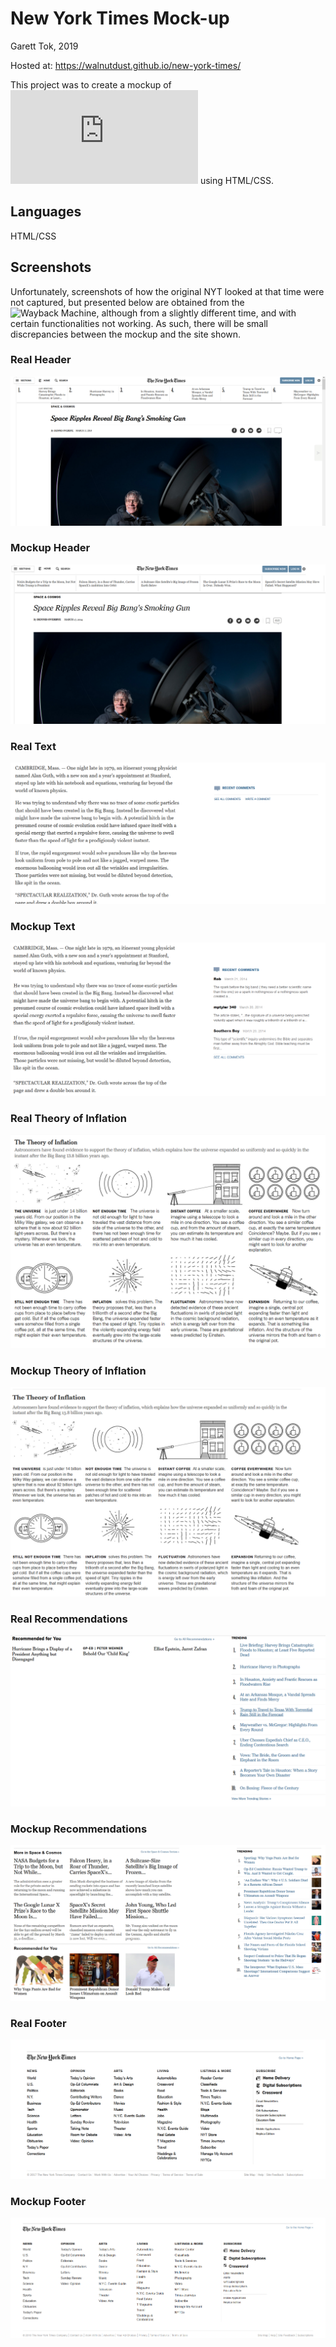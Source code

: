 # New York Times Mock-up

Garett Tok, 2019

Hosted at: https://walnutdust.github.io/new-york-times/

This project was to create a mockup of ![New York Times](https://www.nytimes.com/2014/03/18/science/space/detection-of-waves-in-space-buttresses-landmark-theory-of-big-bang.html) using HTML/CSS.

## Languages
HTML/CSS

## Screenshots

Unfortunately, screenshots of how the original NYT looked at that time were not captured, but presented below are obtained from the ![Wayback Machine](https://web.archive.org/), although from a slightly different time, and with certain functionalities not working. As such, there will be small discrepancies between the mockup and the site shown. 

### Real Header
![Real Header](https://github.com/walnutdust/new-york-times/blob/master/real.png)

### Mockup Header
![Mockup Header](https://github.com/walnutdust/new-york-times/blob/master/mock.png)

### Real Text
![Real Text](https://github.com/walnutdust/new-york-times/blob/master/real%20text.png)

### Mockup Text
![Mockup Text](https://github.com/walnutdust/new-york-times/blob/master/fake%20text.png)

### Real Theory of Inflation
![Real Theory of Inflation](https://github.com/walnutdust/new-york-times/blob/master/real%20toi.png)

### Mockup Theory of Inflation
![Mockup Theory of Inflation](https://github.com/walnutdust/new-york-times/blob/master/fake%20toi.png)

### Real Recommendations
![Real Recommendations](https://github.com/walnutdust/new-york-times/blob/master/real%20recommendations.png)

### Mockup Recommendations
![Mockup Recommendations](https://github.com/walnutdust/new-york-times/blob/master/fake%20recommendations.png)

### Real Footer
![Real Footer](https://github.com/walnutdust/new-york-times/blob/master/real%20footer.png)

### Mockup Footer
![Mockup Footer](https://github.com/walnutdust/new-york-times/blob/master/fake%20footer.png)
